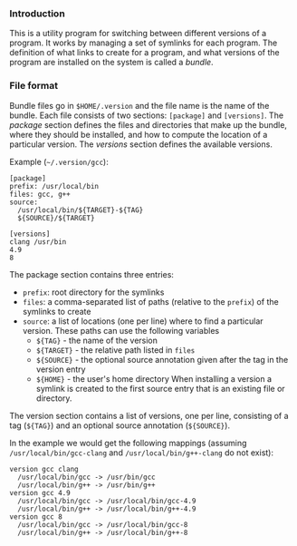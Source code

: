 ### Introduction

This is a utility program for switching between different versions of a
program. It works by managing a set of symlinks for each program. The
definition of what links to create for a program, and what versions of the
program are installed on the system is called a *bundle*.

### File format

Bundle files go in `$HOME/.version` and the file name is the name of the
bundle. Each file consists of two sections: `[package]` and `[versions]`. The
*package* section defines the files and directories that make up the bundle,
where they should be installed, and how to compute the location of a particular
version. The *versions* section defines the available versions.

Example (`~/.version/gcc`):
```
[package]
prefix: /usr/local/bin
files: gcc, g++
source:
  /usr/local/bin/${TARGET}-${TAG}
  ${SOURCE}/${TARGET}

[versions]
clang /usr/bin
4.9
8
```

The package section contains three entries:

- `prefix`: root directory for the symlinks
- `files`: a comma-separated list of paths (relative to the `prefix`) of the
  symlinks to create
- `source`: a list of locations (one per line) where to find a particular
  version. These paths can use the following variables
  - `${TAG}` - the name of the version
  - `${TARGET}` - the relative path listed in `files`
  - `${SOURCE}` - the optional source annotation given after the tag in the version entry
  - `${HOME}` - the user's home directory
  When installing a version a symlink is created to the first source entry that
  is an existing file or directory.

The version section contains a list of versions, one per line, consisting of a
tag (`${TAG}`) and an optional source annotation (`${SOURCE}`).

In the example we would get the following mappings (assuming
`/usr/local/bin/gcc-clang` and `/usr/local/bin/g++-clang` do not exist):
```
version gcc clang
  /usr/local/bin/gcc -> /usr/bin/gcc
  /usr/local/bin/g++ -> /usr/bin/g++
version gcc 4.9
  /usr/local/bin/gcc -> /usr/local/bin/gcc-4.9
  /usr/local/bin/g++ -> /usr/local/bin/g++-4.9
version gcc 8
  /usr/local/bin/gcc -> /usr/local/bin/gcc-8
  /usr/local/bin/g++ -> /usr/local/bin/g++-8
```
